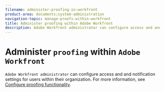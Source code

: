 ```yaml
---
filename: administer-proofing-in-workfront
product-area: documents;system-administration
navigation-topic: manage-proofs-within-workfront
title: Administer proofing within Adobe Workfront
description: Adobe Workfront administrator can configure access and and notification settings for users within their organization. For more information, see Configure proofing functionality.
---
```


# Administer `proofing` within `Adobe Workfront`

`Adobe Workfront administrator` can configure access and and notification settings for users within their organization. For more information, see [Configure proofing functionality](../../../administration-and-setup/manage-workfront/configure-proofing/configuring-proofing-functionality.md).
